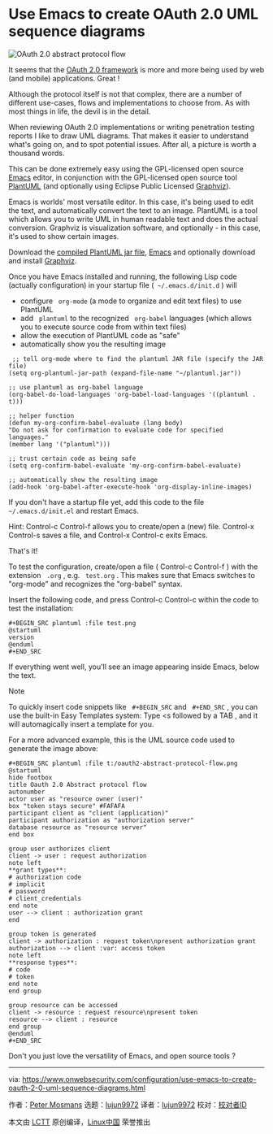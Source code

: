 [#]: collector: (lujun9972)
[#]: translator: (lujun9972)
[#]: reviewer: ( )
[#]: publisher: ( )
[#]: url: ( )
[#]: subject: (Use Emacs to create OAuth 2.0 UML sequence diagrams)
[#]: via: (https://www.onwebsecurity.com/configuration/use-emacs-to-create-oauth-2-0-uml-sequence-diagrams.html)
[#]: author: (Peter Mosmans https://www.onwebsecurity.com)

Use Emacs to create OAuth 2.0 UML sequence diagrams
======

![OAuth 2.0 abstract protocol flow][6]

It seems that the [OAuth 2.0 framework][7] is more and more being used by web (and mobile) applications. Great !

Although the protocol itself is not that complex, there are a number of different use-cases, flows and implementations to choose from. As with most things in life, the devil is in the detail.

When reviewing OAuth 2.0 implementations or writing penetration testing reports I like to draw UML diagrams. That makes it easier to understand what's going on, and to spot potential issues. After all, a picture is worth a thousand words.

This can be done extremely easy using the GPL-licensed open source [Emacs][8] editor, in conjunction with the GPL-licensed open source tool [PlantUML][9] (and optionally using Eclipse Public Licensed [Graphviz][10]).

Emacs is worlds' most versatile editor. In this case, it's being used to edit the text, and automatically convert the text to an image. PlantUML is a tool which allows you to write UML in human readable text and does the actual conversion. Graphviz is visualization software, and optionally - in this case, it's used to show certain images.

Download the [compiled PlantUML jar file][11], [Emacs][12] and optionally download and install [Graphviz][13].

Once you have Emacs installed and running, the following Lisp code (actually configuration) in your startup file (` ~/.emacs.d/init.d` ) will

  * configure ` org-mode` (a mode to organize and edit text files) to use PlantUML
  * add ` plantuml` to the recognized ` org-babel` languages (which allows you to execute source code from within text files)
  * allow the execution of PlantUML code as "safe"
  * automatically show you the resulting image



```
 ;; tell org-mode where to find the plantuml JAR file (specify the JAR file)
(setq org-plantuml-jar-path (expand-file-name "~/plantuml.jar"))

;; use plantuml as org-babel language
(org-babel-do-load-languages 'org-babel-load-languages '((plantuml . t)))

;; helper function
(defun my-org-confirm-babel-evaluate (lang body)
"Do not ask for confirmation to evaluate code for specified languages."
(member lang '("plantuml")))

;; trust certain code as being safe
(setq org-confirm-babel-evaluate 'my-org-confirm-babel-evaluate)

;; automatically show the resulting image
(add-hook 'org-babel-after-execute-hook 'org-display-inline-images)
```

If you don't have a startup file yet, add this code to the file ` ~/.emacs.d/init.el` and restart Emacs.

Hint: Control-c Control-f allows you to create/open a (new) file. Control-x Control-s saves a file, and Control-x Control-c exits Emacs.

That's it!

To test the configuration, create/open a file ( Control-c Control-f ) with the extension ` .org` , e.g. ` test.org` . This makes sure that Emacs switches to "org-mode" and recognizes the "org-babel" syntax.

Insert the following code, and press Control-c Control-c within the code to test the installation:

```
#+BEGIN_SRC plantuml :file test.png
@startuml
version
@enduml
#+END_SRC
```

If everything went well, you'll see an image appearing inside Emacs, below the text.

Note

To quickly insert code snippets like ` #+BEGIN_SRC` and ` #+END_SRC` , you can use the built-in Easy Templates system: Type <s followed by a TAB , and it will automagically insert a template for you.

For a more advanced example, this is the UML source code used to generate the image above:

```
#+BEGIN_SRC plantuml :file t:/oauth2-abstract-protocol-flow.png
@startuml
hide footbox
title Oauth 2.0 Abstract protocol flow
autonumber
actor user as "resource owner (user)"
box "token stays secure" #FAFAFA
participant client as "client (application)"
participant authorization as "authorization server"
database resource as "resource server"
end box

group user authorizes client
client -> user : request authorization
note left
**grant types**:
# authorization code
# implicit
# password
# client_credentials
end note
user --> client : authorization grant
end

group token is generated
client -> authorization : request token\npresent authorization grant
authorization --> client :var: access token
note left
**response types**:
# code
# token
end note
end group

group resource can be accessed
client -> resource : request resource\npresent token
resource --> client : resource
end group
@enduml
#+END_SRC
```

Don't you just love the versatility of Emacs, and open source tools ?

--------------------------------------------------------------------------------

via: https://www.onwebsecurity.com/configuration/use-emacs-to-create-oauth-2-0-uml-sequence-diagrams.html

作者：[Peter Mosmans][a]
选题：[lujun9972][b]
译者：[lujun9972](https://github.com/lujun9972)
校对：[校对者ID](https://github.com/校对者ID)

本文由 [LCTT](https://github.com/LCTT/TranslateProject) 原创编译，[Linux中国](https://linux.cn/) 荣誉推出

[a]: https://www.onwebsecurity.com
[b]: https://github.com/lujun9972
[1]: https://www.onwebsecurity.com/category/configuration.html
[2]: https://www.onwebsecurity.com/tag/emacs.html
[3]: https://www.onwebsecurity.com/tag/oauth2.html
[4]: https://www.onwebsecurity.com/tag/pentesting.html
[5]: https://www.onwebsecurity.com/tag/security.html
[6]: https://www.onwebsecurity.com/images/oauth2-abstract-protocol-flow.png
[7]: https://tools.ietf.org/html/rfc6749
[8]: https://www.gnu.org/software/emacs/
[9]: https://plantuml.com
[10]: http://www.graphviz.org/
[11]: http://plantuml.com/download
[12]: https://www.gnu.org/software/emacs/download.html
[13]: http://www.graphviz.org/Download.php
